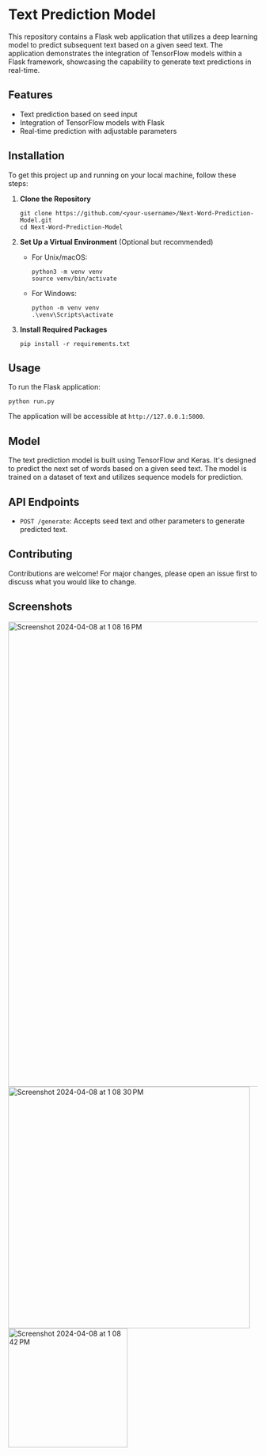 # Text Prediction Model

This repository contains a Flask web application that utilizes a deep learning model to predict subsequent text based on a given seed text. The application demonstrates the integration of TensorFlow models within a Flask framework, showcasing the capability to generate text predictions in real-time.

## Features

- Text prediction based on seed input
- Integration of TensorFlow models with Flask
- Real-time prediction with adjustable parameters

## Installation

To get this project up and running on your local machine, follow these steps:

1. **Clone the Repository**

    ```
    git clone https://github.com/<your-username>/Next-Word-Prediction-Model.git
    cd Next-Word-Prediction-Model
    ```

2. **Set Up a Virtual Environment** (Optional but recommended)

    - For Unix/macOS:

        ```
        python3 -m venv venv
        source venv/bin/activate
        ```

    - For Windows:

        ```
        python -m venv venv
        .\venv\Scripts\activate
        ```

3. **Install Required Packages**

    ```
    pip install -r requirements.txt
    ```

## Usage

To run the Flask application:

```
python run.py
```

The application will be accessible at `http://127.0.0.1:5000`.

## Model

The text prediction model is built using TensorFlow and Keras. It's designed to predict the next set of words based on a given seed text. The model is trained on a dataset of text and utilizes sequence models for prediction.

## API Endpoints

- `POST /generate`: Accepts seed text and other parameters to generate predicted text.

## Contributing

Contributions are welcome! For major changes, please open an issue first to discuss what you would like to change.

## Screenshots

<img width="940" alt="Screenshot 2024-04-08 at 1 08 16 PM" src="https://github.com/mayankhurana/Next-Word-Predictor/assets/146905878/dfa71b46-9d78-4efd-8b83-37d5b8417644">
<img width="488" alt="Screenshot 2024-04-08 at 1 08 30 PM" src="https://github.com/mayankhurana/Next-Word-Predictor/assets/146905878/4024e5dc-92ae-4183-878c-b8dc8d4e57c1">
<img width="241" alt="Screenshot 2024-04-08 at 1 08 42 PM" src="https://github.com/mayankhurana/Next-Word-Predictor/assets/146905878/62865be3-008b-463c-8128-90abe1148b56">

